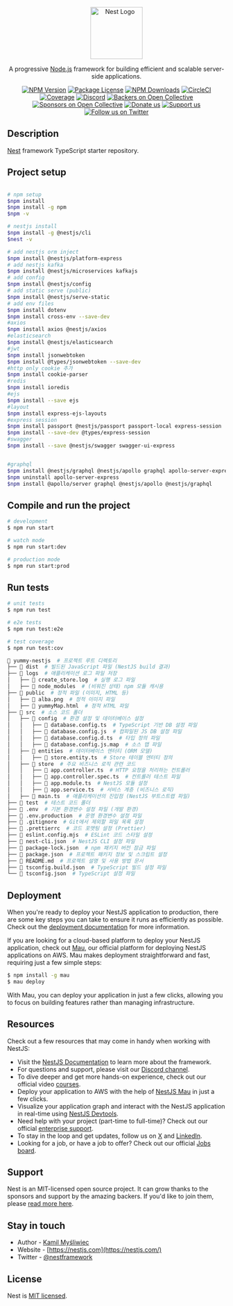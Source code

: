 <p align="center">
  <a href="http://nestjs.com/" target="blank"><img src="https://nestjs.com/img/logo-small.svg" width="120" alt="Nest Logo" /></a>
</p>

[circleci-image]: https://img.shields.io/circleci/build/github/nestjs/nest/master?token=abc123def456
[circleci-url]: https://circleci.com/gh/nestjs/nest

  <p align="center">A progressive <a href="http://nodejs.org" target="_blank">Node.js</a> framework for building efficient and scalable server-side applications.</p>
    <p align="center">
<a href="https://www.npmjs.com/~nestjscore" target="_blank"><img src="https://img.shields.io/npm/v/@nestjs/core.svg" alt="NPM Version" /></a>
<a href="https://www.npmjs.com/~nestjscore" target="_blank"><img src="https://img.shields.io/npm/l/@nestjs/core.svg" alt="Package License" /></a>
<a href="https://www.npmjs.com/~nestjscore" target="_blank"><img src="https://img.shields.io/npm/dm/@nestjs/common.svg" alt="NPM Downloads" /></a>
<a href="https://circleci.com/gh/nestjs/nest" target="_blank"><img src="https://img.shields.io/circleci/build/github/nestjs/nest/master" alt="CircleCI" /></a>
<a href="https://coveralls.io/github/nestjs/nest?branch=master" target="_blank"><img src="https://coveralls.io/repos/github/nestjs/nest/badge.svg?branch=master#9" alt="Coverage" /></a>
<a href="https://discord.gg/G7Qnnhy" target="_blank"><img src="https://img.shields.io/badge/discord-online-brightgreen.svg" alt="Discord"/></a>
<a href="https://opencollective.com/nest#backer" target="_blank"><img src="https://opencollective.com/nest/backers/badge.svg" alt="Backers on Open Collective" /></a>
<a href="https://opencollective.com/nest#sponsor" target="_blank"><img src="https://opencollective.com/nest/sponsors/badge.svg" alt="Sponsors on Open Collective" /></a>
  <a href="https://paypal.me/kamilmysliwiec" target="_blank"><img src="https://img.shields.io/badge/Donate-PayPal-ff3f59.svg" alt="Donate us"/></a>
    <a href="https://opencollective.com/nest#sponsor"  target="_blank"><img src="https://img.shields.io/badge/Support%20us-Open%20Collective-41B883.svg" alt="Support us"></a>
  <a href="https://twitter.com/nestframework" target="_blank"><img src="https://img.shields.io/twitter/follow/nestframework.svg?style=social&label=Follow" alt="Follow us on Twitter"></a>
</p>
  <!--[![Backers on Open Collective](https://opencollective.com/nest/backers/badge.svg)](https://opencollective.com/nest#backer)
  [![Sponsors on Open Collective](https://opencollective.com/nest/sponsors/badge.svg)](https://opencollective.com/nest#sponsor)-->

## Description

[Nest](https://github.com/nestjs/nest) framework TypeScript starter repository.

## Project setup
```bash

# npm setup
$npm install
$npm install -g npm
$npm -v

# nestjs install 
$npm install -g @nestjs/cli
$nest -v

# add nestjs orm inject
$npm install @nestjs/platform-express
# add nestjs kafka
$npm install @nestjs/microservices kafkajs
# add config
$npm install @nestjs/config
# add static serve (public)
$npm install @nestjs/serve-static
# add env files
$npm install dotenv
$npm install cross-env --save-dev
#axios
$npm install axios @nestjs/axios
#elasticsearch
$npm install @nestjs/elasticsearch
#jwt 
$npm install jsonwebtoken
$npm install @types/jsonwebtoken --save-dev
#http only cookie 추가
$npm install cookie-parser
#redis
$npm install ioredis
#ejs
$npm install --save ejs
#layout
$npm install express-ejs-layouts
#express session
$npm install passport @nestjs/passport passport-local express-session
$npm install --save-dev @types/express-session
#swagger
$npm install --save @nestjs/swagger swagger-ui-express


#graphql
$npm install @nestjs/graphql @nestjs/apollo graphql apollo-server-express
$npm uninstall apollo-server-express
$npm install @apollo/server graphql @nestjs/apollo @nestjs/graphql

```

## Compile and run the project

```bash
# development
$ npm run start

# watch mode
$ npm run start:dev

# production mode
$ npm run start:prod
```

## Run tests

```bash
# unit tests
$ npm run test

# e2e tests
$ npm run test:e2e

# test coverage
$ npm run test:cov
```

``` bash
📂 yummy-nestjs  # 프로젝트 루트 디렉토리
├── 📂 dist  # 빌드된 JavaScript 파일 (NestJS build 결과)
├── 📂 logs  # 애플리케이션 로그 파일 저장
│   ├── 📄 create_store.log  # 실행 로그 파일
│   ├── 📄 node_modules  # (비워진 상태) npm 모듈 캐시용
├── 📂 public  # 정적 파일 (이미지, HTML 등)
│   ├── 📄 alba.png  # 정적 이미지 파일
│   ├── 📄 yummyMap.html  # 정적 HTML 파일
├── 📂 src  # 소스 코드 폴더
│   ├── 📂 config  # 환경 설정 및 데이터베이스 설정
│   │   ├── 📄 database.config.ts  # TypeScript 기반 DB 설정 파일
│   │   ├── 📄 database.config.js  # 컴파일된 JS DB 설정 파일
│   │   ├── 📄 database.config.d.ts  # 타입 정의 파일
│   │   ├── 📄 database.config.js.map  # 소스 맵 파일
│   ├── 📂 entities  # 데이터베이스 엔터티 (ORM 모델)
│   │   ├── 📄 store.entity.ts  # Store 테이블 엔터티 정의
│   ├── 📂 store  # 주요 비즈니스 로직 관련 코드
│   │   ├── 📄 app.controller.ts  # HTTP 요청을 처리하는 컨트롤러
│   │   ├── 📄 app.controller.spec.ts  # 컨트롤러 테스트 파일
│   │   ├── 📄 app.module.ts  # NestJS 모듈 설정
│   │   ├── 📄 app.service.ts  # 서비스 계층 (비즈니스 로직)
│   ├── 📄 main.ts  # 애플리케이션의 진입점 (NestJS 부트스트랩 파일)
├── 📂 test  # 테스트 코드 폴더
├── 📄 .env  # 기본 환경변수 설정 파일 (개발 환경)
├── 📄 .env.production  # 운영 환경변수 설정 파일
├── 📄 .gitignore  # Git에서 제외할 파일 목록 설정
├── 📄 .prettierrc  # 코드 포맷팅 설정 (Prettier)
├── 📄 eslint.config.mjs  # ESLint 코드 스타일 설정
├── 📄 nest-cli.json  # NestJS CLI 설정 파일
├── 📄 package-lock.json  # npm 패키지 버전 잠금 파일
├── 📄 package.json  # 프로젝트 패키지 정보 및 스크립트 설정
├── 📄 README.md  # 프로젝트 설명 및 사용 방법 문서
├── 📄 tsconfig.build.json  # TypeScript 빌드 설정 파일
└── 📄 tsconfig.json  # TypeScript 설정 파일
```


## Deployment

When you're ready to deploy your NestJS application to production, there are some key steps you can take to ensure it runs as efficiently as possible. Check out the [deployment documentation](https://docs.nestjs.com/deployment) for more information.

If you are looking for a cloud-based platform to deploy your NestJS application, check out [Mau](https://mau.nestjs.com), our official platform for deploying NestJS applications on AWS. Mau makes deployment straightforward and fast, requiring just a few simple steps:

```bash
$ npm install -g mau
$ mau deploy
```

With Mau, you can deploy your application in just a few clicks, allowing you to focus on building features rather than managing infrastructure.

## Resources

Check out a few resources that may come in handy when working with NestJS:

- Visit the [NestJS Documentation](https://docs.nestjs.com) to learn more about the framework.
- For questions and support, please visit our [Discord channel](https://discord.gg/G7Qnnhy).
- To dive deeper and get more hands-on experience, check out our official video [courses](https://courses.nestjs.com/).
- Deploy your application to AWS with the help of [NestJS Mau](https://mau.nestjs.com) in just a few clicks.
- Visualize your application graph and interact with the NestJS application in real-time using [NestJS Devtools](https://devtools.nestjs.com).
- Need help with your project (part-time to full-time)? Check out our official [enterprise support](https://enterprise.nestjs.com).
- To stay in the loop and get updates, follow us on [X](https://x.com/nestframework) and [LinkedIn](https://linkedin.com/company/nestjs).
- Looking for a job, or have a job to offer? Check out our official [Jobs board](https://jobs.nestjs.com).

## Support

Nest is an MIT-licensed open source project. It can grow thanks to the sponsors and support by the amazing backers. If you'd like to join them, please [read more here](https://docs.nestjs.com/support).

## Stay in touch

- Author - [Kamil Myśliwiec](https://twitter.com/kammysliwiec)
- Website - [https://nestjs.com](https://nestjs.com/)
- Twitter - [@nestframework](https://twitter.com/nestframework)

## License

Nest is [MIT licensed](https://github.com/nestjs/nest/blob/master/LICENSE).
